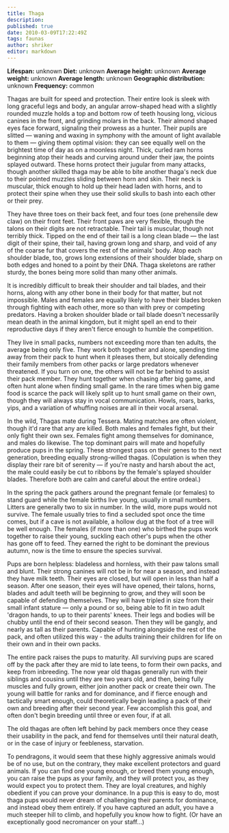 ```yaml
---
title: Thaga
description:
published: true
date: 2010-03-09T17:22:49Z
tags: faunas
author: shriker
editor: markdown
---
```

<!-- infobox starts -->
**Lifespan:** unknown
**Diet:** unknown
**Average height:** unknown
**Average weight:** unknown
**Average length:** unknown
**Geographic distribution:** unknown
**Frequency:** common
<!-- infobox ends -->

Thagas are built for speed and protection. Their entire look is sleek with long graceful legs and body, an angular arrow-shaped head with a slightly rounded muzzle holds a top and bottom row of teeth housing long, vicious canines in the front, and grinding molars in the back. Their almond shaped eyes face forward, signaling their prowess as a hunter. Their pupils are slitted — waning and waxing in symphony with the amount of light available to them — giving them optimal vision: they can see equally well on the brightest time of day as on a moonless night. Thick, curled ram horns beginning atop their heads and curving around under their jaw, the points splayed outward. These horns protect their jugular from many attacks, though another skilled thaga may be able to bite another thaga's neck due to their pointed muzzles sliding between horn and skin. Their neck is muscular, thick enough to hold up their head laden with horns, and to protect their spine when they use their solid skulls to bash into each other or their prey.

They have three toes on their back feet, and four toes (one prehensile dew claw) on their front feet. Their front paws are very flexible, though the talons on their digits are not retractable. Their tail is muscular, though not terribly thick. Tipped on the end of their tail is a long clean blade — the last digit of their spine, their tail, having grown long and sharp, and void of any of the coarse fur that covers the rest of the animals' body. Atop each shoulder blade, too, grows long extensions of their shoulder blade, sharp on both edges and honed to a point by their DNA. Thaga skeletons are rather sturdy, the bones being more solid than many other animals.

It is incredibly difficult to break their shoulder and tail blades, and their horns, along with any other bone in their body for that matter, but not impossible. Males and females are equally likely to have their blades broken through fighting with each other, more so than with prey or competing predators. Having a broken shoulder blade or tail blade doesn't necessarily mean death in the animal kingdom, but it might spell an end to their reproductive days if they aren't fierce enough to humble the competition.

They live in small packs, numbers not exceeding more than ten adults, the average being only five. They work both together and alone, spending time away from their pack to hunt when it pleases them, but stoically defending their family members from other packs or large predators whenever threatened. If you turn on one, the others will not be far behind to assist their pack member. They hunt together when chasing after big game, and often hunt alone when finding small game. In the rare times when big game food is scarce the pack will likely split up to hunt small game on their own, though they will always stay in vocal communication. Howls, roars, barks, yips, and a variation of whuffing noises are all in their vocal arsenal.

In the wild, Thagas mate during Tessera. Mating matches are often violent, though it'd rare that any are killed. Both males and females fight, but their only fight their own sex. Females fight among themselves for dominance, and males do likewise. The top dominant pairs will mate and hopefully produce pups in the spring. These strongest pass on their genes to the next generation, breeding equally strong-willed thagas. (Copulation is when they display their rare bit of serenity — if you're nasty and harsh about the act, the male could easily be cut to ribbons by the female's splayed shoulder blades. Therefore both are calm and careful about the entire ordeal.)

In the spring the pack gathers around the pregnant female (or females) to stand guard while the female births live young, usually in small numbers. Litters are generally two to six in number. In the wild, more pups would not survive. The female usually tries to find a secluded spot once the time comes, but if a cave is not available, a hollow dug at the foot of a tree will be well enough. The females (if more than one) who birthed the pups work together to raise their young, suckling each other's pups when the other has gone off to feed. They earned the right to be dominant the previous autumn, now is the time to ensure the species survival.

Pups are born helpless: bladeless and hornless, with their paw talons small and blunt. Their strong canines will not be in for near a season, and instead they have milk teeth. Their eyes are closed, but will open in less than half a season. After one season, their eyes will have opened, their talons, horns, blades and adult teeth will be beginning to grow, and they will soon be capable of defending themselves. They will have tripled in size from their small infant stature — only a pound or so, being able to fit in two adult 'dragon hands, to up to their parents' knees. Their legs and bodies will be chubby until the end of their second season. Then they will be gangly, and nearly as tall as their parents. Capable of hunting alongside the rest of the pack, and often utilized this way - the adults training their children for life on their own and in their own packs.

The entire pack raises the pups to maturity. All surviving pups are scared off by the pack after they are mid to late teens, to form their own packs, and keep from inbreeding. The now year old thagas generally run with their siblings and cousins until they are two years old, and then, being fully muscles and fully grown, either join another pack or create their own. The young will battle for ranks and for dominance, and if fierce enough and tactically smart enough, could theoretically begin leading a pack of their own and breeding after their second year. Few accomplish this goal, and often don't begin breeding until three or even four, if at all.

The old thagas are often left behind by pack members once they cease their usability in the pack, and fend for themselves until their natural death, or in the case of injury or feebleness, starvation.

To pendragons, it would seem that these highly aggressive animals would be of no use, but on the contrary, they make excellent protectors and guard animals. If you can find one young enough, or breed them young enough, you can raise the pups as your family, and they will protect you, as they would expect you to protect them. They are loyal creatures, and highly obedient if you can prove your dominance. In a pup this is easy to do, most thaga pups would never dream of challenging their parents for dominance, and instead obey them entirely. If you have captured an adult, you have a much steeper hill to climb, and hopefully you know how to fight. (Or have an exceptionally good necromancer on your staff...)